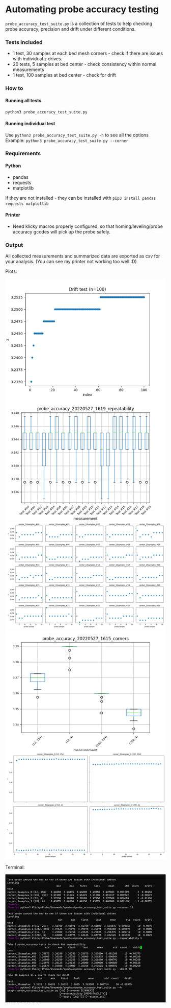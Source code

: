 # Automating probe accuracy testing

`probe_accuracy_test_suite.py` is a collection of tests to help checking probe accuracy, precision and drift under different conditions.

### Tests Included

* 1 test, 30 samples at each bed mesh corners - check if there are issues with individual z drives. 
* 20 tests, 5 samples at bed center - check consistency within normal measurements
* 1 test, 100 samples at bed center - check for drift

### How to 

#### Running all tests
`python3 probe_accuracy_test_suite.py`
#### Running individual test
Use `python3 probe_accuracy_test_suite.py -h` to see all the options
Example: `python3 probe_accuracy_test_suite.py --corner`
### Requirements

#### Python
* pandas
* requests
* matplotlib

If they are not installed - they can be installed with `pip3 install pandas requests matplotlib`

#### Printer

* Need klicky macros properly configured, so that homing/leveling/probe accuracy gcodes
will pick up the probe safely.

### Output

All collected measurements and summarized data are exported as csv for your analysis.
(You can see my printer not working too well :D)

Plots:

![](drift.png)
![](repeat.png)
![](repeat1.png)
![](corner.png)
![](corner2.png)

Terminal:

![](terminal.png)

